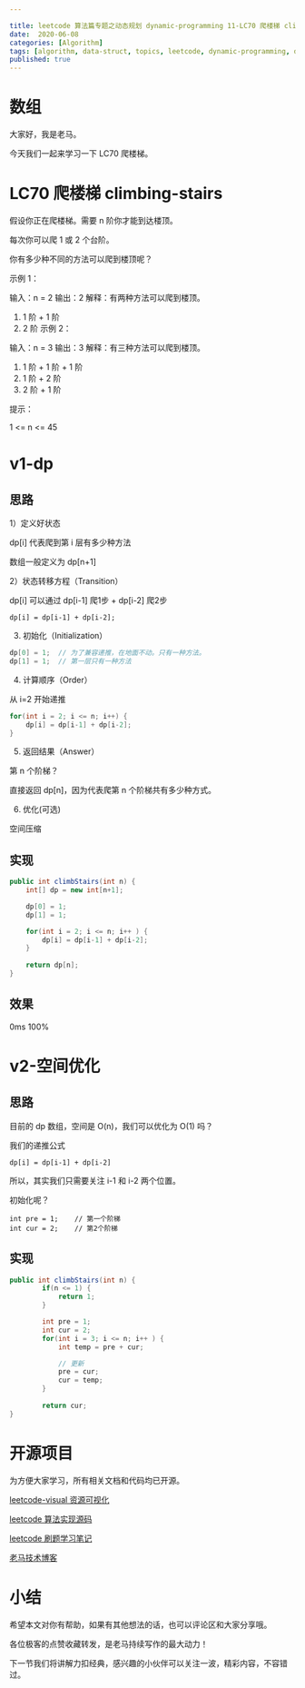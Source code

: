 ```yaml
---

title: leetcode 算法篇专题之动态规划 dynamic-programming 11-LC70 爬楼梯 climbing-stairs
date:  2020-06-08
categories: [Algorithm]
tags: [algorithm, data-struct, topics, leetcode, dynamic-programming, dp, sf]
published: true
---
```



# 数组

大家好，我是老马。

今天我们一起来学习一下 LC70 爬楼梯。

# LC70 爬楼梯 climbing-stairs

假设你正在爬楼梯。需要 n 阶你才能到达楼顶。

每次你可以爬 1 或 2 个台阶。

你有多少种不同的方法可以爬到楼顶呢？

示例 1：

输入：n = 2
输出：2
解释：有两种方法可以爬到楼顶。
1. 1 阶 + 1 阶
2. 2 阶
示例 2：

输入：n = 3
输出：3
解释：有三种方法可以爬到楼顶。
1. 1 阶 + 1 阶 + 1 阶
2. 1 阶 + 2 阶
3. 2 阶 + 1 阶
 
提示：

1 <= n <= 45

# v1-dp

## 思路

1）定义好状态

dp[i] 代表爬到第 i 层有多少种方法

数组一般定义为 dp[n+1]

2）状态转移方程（Transition）

dp[i] 可以通过 dp[i-1] 爬1步 + dp[i-2] 爬2步

```
dp[i] = dp[i-1] + dp[i-2];
```

3) 初始化（Initialization）

```java
dp[0] = 1;  // 为了兼容递推，在地面不动。只有一种方法。
dp[1] = 1;  // 第一层只有一种方法
```

4) 计算顺序（Order）

从 i=2 开始递推

```java
for(int i = 2; i <= n; i++) {
    dp[i] = dp[i-1] + dp[i-2];
}
```

5) 返回结果（Answer）

第 n 个阶梯？

直接返回 dp[n]，因为代表爬第 n 个阶梯共有多少种方式。

6) 优化(可选)

空间压缩

## 实现

```java
public int climbStairs(int n) {
    int[] dp = new int[n+1];

    dp[0] = 1;
    dp[1] = 1;

    for(int i = 2; i <= n; i++ ) {
        dp[i] = dp[i-1] + dp[i-2];
    }
    
    return dp[n];
}
```

## 效果

0ms 100%

# v2-空间优化

## 思路

目前的 dp 数组，空间是 O(n)，我们可以优化为 O(1) 吗？

我们的递推公式

```
dp[i] = dp[i-1] + dp[i-2]
```

所以，其实我们只需要关注 i-1 和 i-2 两个位置。

初始化呢？

```
int pre = 1;    // 第一个阶梯
int cur = 2;    // 第2个阶梯
```

## 实现

```java
public int climbStairs(int n) {
        if(n <= 1) {
            return 1;
        }

        int pre = 1;
        int cur = 2;
        for(int i = 3; i <= n; i++ ) {
            int temp = pre + cur;

            // 更新
            pre = cur;
            cur = temp;
        }
        
        return cur;
}
```

# 开源项目

为方便大家学习，所有相关文档和代码均已开源。

[leetcode-visual 资源可视化](https://github.com/houbb/leetcode-visual)

[leetcode 算法实现源码](https://github.com/houbb/leetcode)

[leetcode 刷题学习笔记](https://github.com/houbb/leetcode-notes)

[老马技术博客](https://houbb.github.io/)

# 小结

希望本文对你有帮助，如果有其他想法的话，也可以评论区和大家分享哦。

各位极客的点赞收藏转发，是老马持续写作的最大动力！

下一节我们将讲解力扣经典，感兴趣的小伙伴可以关注一波，精彩内容，不容错过。

